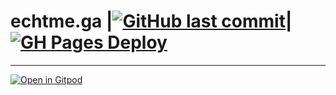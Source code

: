 # echtme.ga |[![GitHub last commit](https://img.shields.io/github/last-commit/echtme-ga/dev.svg?style=flat)]()| [![GH Pages Deploy](https://github.com/echtme-ga/dev/workflows/GH%20Pages%20Deploy/badge.svg)](https://github.com/MichaelCurrin/badge-generator/actions/workflows/main.yml "GitHub Actions workflow status")



---
[![Open in Gitpod](https://gitpod.io/button/open-in-gitpod.svg)](https://gitpod.io/#https://github.com/echtme-ga/dev)

